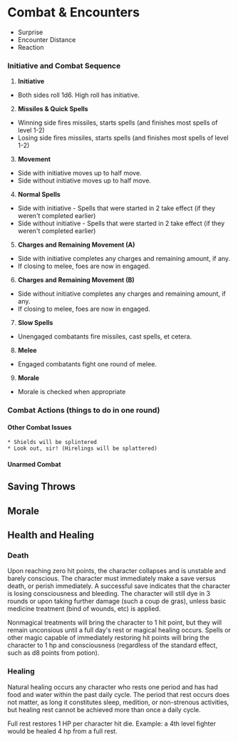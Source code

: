 # Combat & Encounters
* Surprise
* Encounter Distance
* Reaction

### Initiative and Combat Sequence
1. **Initiative**
* Both sides roll 1d6. High roll has initiative.
2. **Missiles & Quick Spells**
* Winning side fires missiles, starts spells (and finishes most spells of level 1-2)
* Losing side fires missiles, starts spells (and finishes most spells of level 1-2)
3. **Movement**
* Side with initiative moves up to half move.
* Side without initiative moves up to half move.
4. **Normal Spells**
* Side with initiative - Spells that were started in 2 take effect (if they weren't completed earlier)
* Side without initiative - Spells that were started in 2 take effect (if they weren't completed earlier)
5. **Charges and Remaining Movement (A)**
* Side with initiative completes any charges and remaining amount, if any.
* If closing to melee, foes are now in engaged.
6. **Charges and Remaining Movement (B)**
* Side without initiative completes any charges and remaining amount, if any.
* If closing to melee, foes are now in engaged.
7. **Slow Spells**
* Unengaged combatants fire missiles, cast spells, et cetera.
8. **Melee**
* Engaged combatants fight one round of melee.
9. **Morale**
* Morale is checked when appropriate

### Combat Actions (things to do in one round)
#### Other Combat Issues
    * Shields will be splintered
    * Look out, sir! (Hirelings will be splattered)
    
#### Unarmed Combat

## Saving Throws
## Morale



## Health and Healing

### Death
Upon reaching zero hit points, the character collapses and is unstable and barely conscious. The character must immediately make a save versus death, or perish immediately.  A successful save indicates that the character is losing consciousness and bleeding. The character will still dye in 3 rounds or upon taking further damage (such a coup de gras), unless basic medicine treatment (bind of wounds, etc) is applied. 

Nonmagical treatments will bring the character to 1 hit point, but they will remain unconsious until a full day's rest or magical healing occurs.  Spells or other magic capable of immediately restoring hit points will bring the character to 1 hp and consciousness (regardless of the standard effect, such as d8 points from potion).  

### Healing
Natural healing occurs any character who rests one period and has had food and water within the past daily cycle.  The period that rest occurs does not matter, as long it constitutes sleep, medition, or non-strenous activities, but healing rest cannot be achieved more than once a daily cycle.

Full rest restores 1 HP per character hit die.  Example: a 4th level fighter would be healed 4 hp from a full rest.